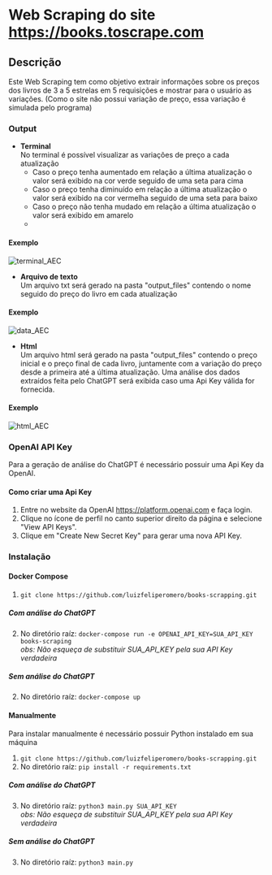# Web Scraping do site https://books.toscrape.com

## Descrição

Este Web Scraping tem como objetivo extrair informações sobre os preços dos livros de 3 a 5 estrelas em 5 requisições e mostrar para o usuário as variações.
(Como o site não possui variação de preço, essa variação é simulada pelo programa)

### Output

- **Terminal**\
No terminal é possível visualizar as variações de preço a cada atualização
  - Caso o preço tenha aumentado em relação a última atualização o valor será exibido na cor verde seguido de uma seta para cima
  - Caso o preço tenha diminuído em relação a última atualização o valor será exibido na cor vermelha seguido de uma seta para baixo
  - Caso o preço não tenha mudado em relação a última atualização o valor será exibido em amarelo  
  - 
#### Exemplo
![terminal_AEC](https://github.com/luizfeliperomero/books-scrapping/assets/83089830/f8815dee-7428-4e47-b271-b980259bac7f)
 
- **Arquivo de texto**\
Um arquivo txt será gerado na pasta "output_files" contendo o nome seguido do preço do livro em cada atualização

#### Exemplo
![data_AEC](https://github.com/luizfeliperomero/books-scrapping/assets/83089830/2b8a69a0-4ec1-4ec5-8df9-863846a22349)

- **Html**\
Um arquivo html será gerado na pasta "output_files" contendo o preço inicial e o preço final de cada livro, juntamente com a variação do preço desde a primeira até a última atualização. Uma análise dos dados extraídos feita pelo ChatGPT será exibida caso uma Api Key válida for fornecida.

#### Exemplo
![html_AEC](https://github.com/luizfeliperomero/books-scrapping/assets/83089830/8a52ef93-a07c-4397-ae11-520e3274f34a)

### OpenAI API Key
Para a geração de análise do ChatGPT é necessário possuir uma Api Key da OpenAI.

#### Como criar uma Api Key

1. Entre no website da OpenAI https://platform.openai.com e faça login.
2. Clique no ícone de perfil no canto superior direito da página e selecione "View API Keys".
3. Clique em "Create New Secret Key" para gerar uma nova API Key.

### Instalação
#### Docker Compose

1. `git clone https://github.com/luizfeliperomero/books-scrapping.git`
  ##### Com análise do ChatGPT
2. No diretório raíz: `docker-compose run -e OPENAI_API_KEY=SUA_API_KEY books-scraping`\
*obs: Não esqueça de substituir SUA_API_KEY pela sua API Key verdadeira*
  ##### Sem análise do ChatGPT
2. No diretório raíz: `docker-compose up`

#### Manualmente

Para instalar manualmente é necessário possuir Python instalado em sua máquina

1. `git clone https://github.com/luizfeliperomero/books-scrapping.git`
2. No diretório raíz: `pip install -r requirements.txt`
##### Com análise do ChatGPT
3. No diretório raíz: `python3 main.py SUA_API_KEY`\
*obs: Não esqueça de substituir SUA_API_KEY pela sua API Key verdadeira*
##### Sem análise do ChatGPT
3. No diretório raíz: `python3 main.py`
